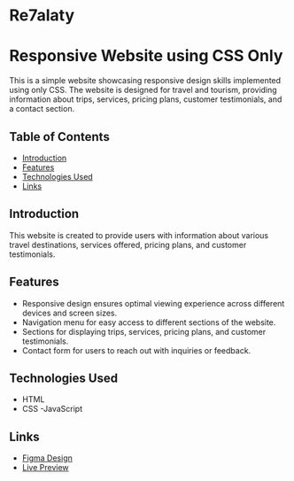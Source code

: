 # Re7alaty

# Responsive Website using CSS Only

This is a simple website showcasing responsive design skills implemented using only CSS. The website is designed for travel and tourism, providing information about trips, services, pricing plans, customer testimonials, and a contact section.

## Table of Contents
- [Introduction](#introduction)
- [Features](#features)
- [Technologies Used](#technologies-used)
- [Links](#links)


## Introduction

This website is created to provide users with information about various travel destinations, services offered, pricing plans, and customer testimonials.

## Features

- Responsive design ensures optimal viewing experience across different devices and screen sizes.
- Navigation menu for easy access to different sections of the website.
- Sections for displaying trips, services, pricing plans, and customer testimonials.
- Contact form for users to reach out with inquiries or feedback.

## Technologies Used

- HTML
- CSS
-JavaScript

## Links

- [Figma Design](https://www.figma.com/file/tGcoZCuq4aTjFg7AF66qDU/Rehlate-Landing-Page-(Community)?type=design&node-id=505-2&mode=design&t=eEdhvJ2uBEkOxuq8-0)
- [Live Preview](https://re7alaty.vercel.app/)



